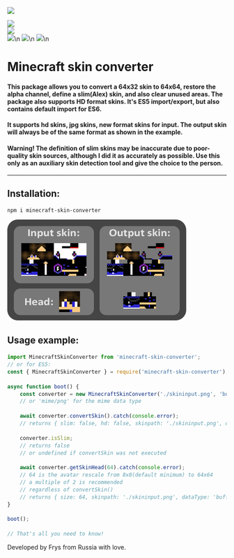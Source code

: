 [<p><img src="https://img.shields.io/npm/dt/minecraft-skin-converter?color=blue&label=downloads" style="display: block;"></p>](https://www.npmjs.com/package/minecraft-skin-converter)
<img src="https://img.shields.io/npm/types/minecraft-skin-converter?color=blue" style="display: block;">
<img src="https://img.shields.io/npm/v/minecraft-skin-converter?color=blue&label=version" style="display: block;">
[![](https://img.shields.io/npm/dt/minecraft-skin-converter?color=blue&label=downloads)](https://www.npmjs.com/package/minecraft-skin-converter)\n
[![](https://img.shields.io/npm/types/minecraft-skin-converter?color=blue)](https://www.npmjs.com/package/minecraft-skin-converter)\n
[![](https://img.shields.io/npm/v/minecraft-skin-converter?color=blue&label=version)](https://www.npmjs.com/package/minecraft-skin-converter)\n

# Minecraft skin converter
#### This package allows you to convert a 64x32 skin to 64x64, restore the alpha channel, define a slim(Alex) skin, and also clear unused areas. The package also supports HD format skins. It's ES5 import/export, but also contains default import for ES6.
#### It supports hd skins, jpg skins, new format skins for input. The output skin will always be of the same format as shown in the example.

#### **Warning! The definition of slim skins may be inaccurate due to poor-quality skin sources, although I did it as accurately as possible. Use this only as an auxiliary skin detection tool and give the choice to the person.**
---
## Installation:
```
npm i minecraft-skin-converter
```

![intro](https://github.com/Frysuni/minecraft-skin-converter/blob/main/example/intro.png?raw=true)

## Usage example:
```ts
import MinecraftSkinConverter from 'minecraft-skin-converter';
// or for ES5:
const { MinecraftSkinConverter } = require('minecraft-skin-converter');

async function boot() {
    const converter = new MinecraftSkinConverter('./skininput.png', 'buffer/png');
    // or 'mime/png' for the mime data type

    await converter.convertSkin().catch(console.error);
    // returns { slim: false, hd: false, skinpath: './skininput.png', dataType: 'buffer/png', data: [Buffer] }

    converter.isSlim;
    // returns false
    // or undefined if convertSkin was not executed

    await converter.getSkinHead(64).catch(console.error);
    // 64 is the avatar rescale from 8x8(default minimum) to 64x64
    // a multiple of 2 is recommended
    // regardless of convertSkin()
    // returns { size: 64, skinpath: './skininput.png', dataType: 'buffer/png', data: [Buffer]; }
}

boot();

// That's all you need to know!
```
Developed by Frys from Russia with love.